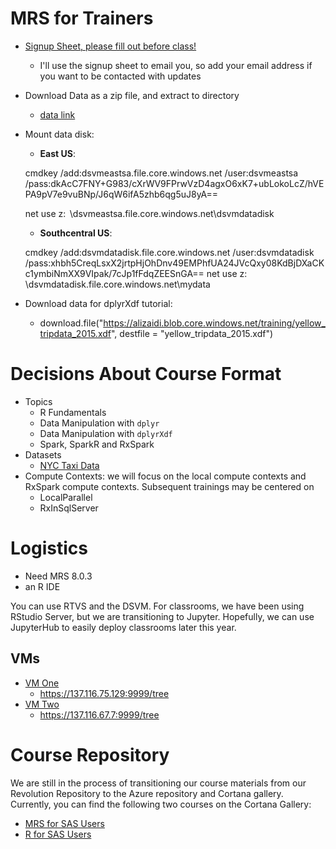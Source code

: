 MRS for Trainers
================

+ [Signup Sheet, please fill out before class!](https://microsoft.sharepoint.com/teams/ADS_education/_layouts/15/WopiFrame.aspx?sourcedoc=%7Bc7ff3008-a346-4264-aaac-2bc97df9e614%7D&action=default)
    * I'll use the signup sheet to email you, so add your email address if you want to be contacted with updates
+ Download Data as a zip file, and extract to directory
    * [data link](https://alizaidi.blob.core.windows.net/training/data.zip)
+ Mount data disk:
	- __East US__:  

	cmdkey /add:dsvmeastsa.file.core.windows.net /user:dsvmeastsa /pass:dkAcC7FNY+G983/cXrWV9FPrwVzD4agxO6xK7+ubLokoLcZ/hVEPA9pV7e9vuBNp/J6qW6ifA5zhb6qg5uJ8yA== 

	net use z:  \\dsvmeastsa.file.core.windows.net\dsvmdatadisk 

	- __Southcentral US__: 

	cmdkey /add:dsvmdatadisk.file.core.windows.net /user:dsvmdatadisk /pass:xhbh5CreqLsxX2jrtpHjOhDnv49EMPhfUA24JVcQxy08KdBjDXaCKc1ymbiNmXX9VIpak/7cJp1fFdqZEESnGA== 
	net use z: \\dsvmdatadisk.file.core.windows.net\mydata 
+ Download data for dplyrXdf tutorial:
    * download.file("https://alizaidi.blob.core.windows.net/training/yellow_tripdata_2015.xdf", destfile = "yellow_tripdata_2015.xdf")


# Decisions About Course Format

+ Topics
    * R Fundamentals
    * Data Manipulation with `dplyr`
    * Data Manipulation with `dplyrXdf`
    * Spark, SparkR and RxSpark
+ Datasets
    * [NYC Taxi Data](http://www.andresmh.com/nyctaxitrips/)
+ Compute Contexts: we will focus on the local compute contexts and RxSpark compute contexts. Subsequent trainings may be centered on
    * LocalParallel
    * RxInSqlServer

# Logistics
+ Need MRS 8.0.3
+ an R IDE

You can use RTVS and the DSVM. For classrooms, we have been using RStudio Server, but we are transitioning to Jupyter. Hopefully, we can use JupyterHub to easily deploy classrooms later this year.


## VMs

+ [VM One](https://137.116.75.129:9999/tree)
    * https://137.116.75.129:9999/tree
+ [VM Two](https://137.116.67.7:9999/tree)
    * https://137.116.67.7:9999/tree


# Course Repository

We are still in the process of transitioning our course materials from our Revolution Repository to the Azure repository and Cortana gallery. Currently, you can find the following two courses on the Cortana Gallery:

* [MRS for SAS Users](https://github.com/Azure/Cortana-Intelligence-Gallery-Content/blob/master/Tutorials/MRS-for-SAS-Users/MRS%20for%20SAS%20Users.md)
* [R for SAS Users](https://github.com/Azure/Cortana-Intelligence-Gallery-Content/blob/master/Tutorials/R-for-SAS-Users/R%20for%20SAS%20Users.md)

